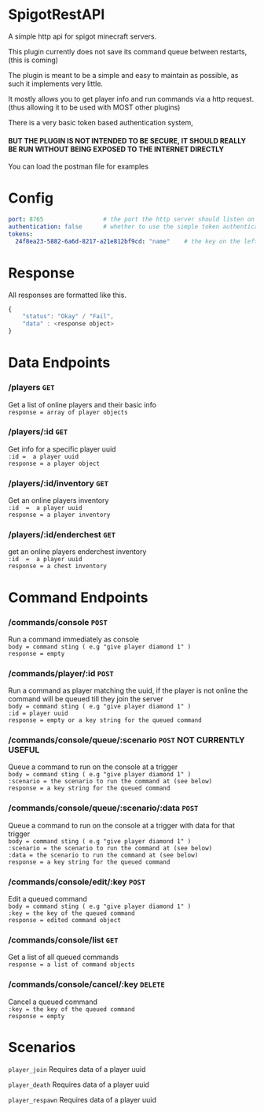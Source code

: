 # SpigotRestAPI

A simple http api for spigot minecraft servers.

This plugin currently does not save its command queue between restarts, (this is coming)

The plugin is meant to be a simple and easy to maintain as possible, as such it implements very little.

It mostly allows you to get player info and run commands via a http request. (thus allowing it to be used with MOST other plugins)

There is a very basic token based authentication system, 
#### BUT THE PLUGIN IS NOT INTENDED TO BE SECURE, IT SHOULD REALLY BE RUN WITHOUT BEING EXPOSED TO THE INTERNET DIRECTLY 

You can load the postman file for examples

# Config

```yaml
port: 8765                 # the port the http server should listen on
authentication: false      # whether to use the simple token authentication system
tokens:
  24f8ea23-5882-6a6d-8217-a21e812bf9cd: "name"    # the key on the left should be passed as a header named "token" the value on the right does not matter but should be useful for labeling them
```

# Response

All responses are formatted like this.

``` js
{
    "status": "Okay" / "Fail",
    "data" : <response object>
}
```

# Data Endpoints

### /players `GET`
Get a list of online players and their basic info
<br>
`response = array of player objects`

### /players/:id `GET`
Get info for a specific player uuid
<br>
`:id =  a player uuid`
<br>
`response = a player object`
<br>
### /players/:id/inventory `GET`
Get an online players inventory
<br>
`:id  =  a player uuid`
<br>
`response = a player inventory`
<br>
### /players/:id/enderchest `GET`
get an online players enderchest inventory
<br>
`:id  =  a player uuid`
<br>
`response = a chest inventory`

# Command Endpoints

### /commands/console `POST`
Run a command immediately as console 
<br>
`body = command sting ( e.g "give player diamond 1" )`
<br>
`response = empty`
<br>
### /commands/player/:id `POST`
Run a command as player matching the uuid, if the player is not online the command will be queued till they join the server
<br>
`body = command sting ( e.g "give player diamond 1" )`
<br>
`:id = player uuid`
<br>
`response = empty or a key string for the queued command`
<br>
### /commands/console/queue/:scenario `POST` NOT CURRENTLY USEFUL
Queue a command to run on the console at a trigger
<br>
`body = command sting ( e.g "give player diamond 1" )`
<br>
`:scenario = the scenario to run the command at (see below)`
<br>
`response = a key string for the queued command`
<br>
### /commands/console/queue/:scenario/:data `POST`
Queue a command to run on the console at a trigger with data for that trigger
<br>
`body = command sting ( e.g "give player diamond 1" )`
<br>
`:scenario = the scenario to run the command at (see below)`
<br>
`:data = the scenario to run the command at (see below)`
<br>
`response = a key string for the queued command`
<br>
### /commands/console/edit/:key `POST`
Edit a queued command
<br>
`body = command sting ( e.g "give player diamond 1" )`
<br>
`:key = the key of the queued command`
<br>
`response = edited command object`
<br>
### /commands/console/list `GET`
Get a list of all queued commands
<br>
`response = a list of command objects`
<br>
### /commands/console/cancel/:key `DELETE`
Cancel a queued command
<br>
`:key = the key of the queued command`
<br>
`response = empty`
<br>

# Scenarios

`player_join` Requires data of a player uuid

`player_death`  Requires data of a player uuid

`player_respawn`  Requires data of a player uuid